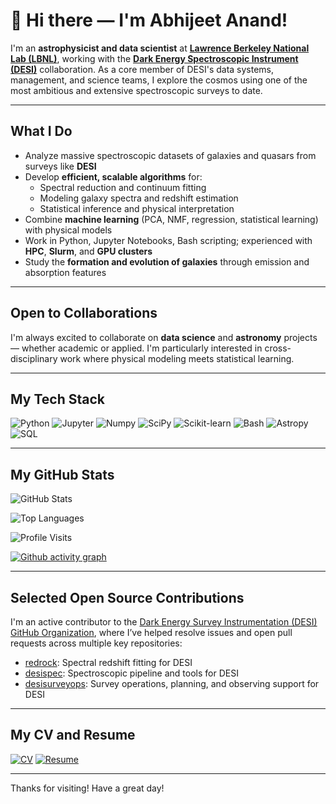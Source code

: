 # 👋 Hi there — I'm Abhijeet Anand!

I'm an **astrophysicist and data scientist** at [**Lawrence Berkeley National Lab (LBNL)**](https://www.lbl.gov), working with the [**Dark Energy Spectroscopic Instrument (DESI)**](https://www.desi.lbl.gov/) collaboration. As a core member of DESI's data systems, management, and science teams, I explore the cosmos using one of the most ambitious and extensive spectroscopic surveys to date.

---

## What I Do

- Analyze massive spectroscopic datasets of galaxies and quasars from surveys like **DESI**
- Develop **efficient, scalable algorithms** for:
  - Spectral reduction and continuum fitting
  - Modeling galaxy spectra and redshift estimation
  - Statistical inference and physical interpretation
- Combine **machine learning** (PCA, NMF, regression, statistical learning) with physical models
- Work in Python, Jupyter Notebooks, Bash scripting; experienced with **HPC**, **Slurm**, and **GPU clusters**
- Study the **formation and evolution of galaxies** through emission and absorption features

---

## Open to Collaborations

I'm always excited to collaborate on **data science** and **astronomy** projects — whether academic or applied. I'm particularly interested in cross-disciplinary work where physical modeling meets statistical learning.

---

## My Tech Stack

![Python](https://img.shields.io/badge/Code-Python-blue?logo=python)
![Jupyter](https://img.shields.io/badge/Notebook-Jupyter-orange?logo=jupyter)
![Numpy](https://img.shields.io/badge/Tools-Numpy-informational?logo=numpy)
![SciPy](https://img.shields.io/badge/Library-SciPy-blue?logo=scipy)
![Scikit-learn](https://img.shields.io/badge/ML-Scikit--learn-yellow?logo=scikit-learn)
![Bash](https://img.shields.io/badge/Scripting-Bash-green?logo=gnu-bash)
![Astropy](https://img.shields.io/badge/Library-Astropy-purple)
![SQL](https://img.shields.io/badge/Database-SQL-lightgrey?logo=postgresql)

---

## My GitHub Stats

![GitHub Stats](https://github-readme-stats.vercel.app/api?username=abhi0395&show_icons=true&theme=default)

![Top Languages](https://github-readme-stats.vercel.app/api/top-langs/?username=abhi0395&layout=compact&theme=default)

![Profile Visits](https://komarev.com/ghpvc/?username=abhi0395)

[![Github activity graph](https://github-readme-activity-graph.vercel.app/graph?username=abhi0395&bg_color=ffcfe9&color=9e4c98&line=9e4c98&point=403d3d&area=true&hide_border=true)](https://github.com/ashutosh00710/github-readme-activity-graph)

---

## Selected Open Source Contributions

I'm an active contributor to the [Dark Energy Survey Instrumentation (DESI) GitHub Organization](https://github.com/desihub), where I’ve helped resolve issues and open pull requests across multiple key repositories:

- [redrock](https://github.com/desihub/redrock): Spectral redshift fitting for DESI
- [desispec](https://github.com/desihub/desispec): Spectroscopic pipeline and tools for DESI
- [desisurveyops](https://github.com/desihub/desisurveyops): Survey operations, planning, and observing support for DESI

---

## My CV and Resume

[![CV](https://img.shields.io/badge/CV-abhi0395%2Fmycv-24292e?logo=github)](https://github.com/abhi0395/mycv)
[![Resume](https://img.shields.io/badge/Resume-PDF-red?logo=adobe-acrobat-reader&logoColor=white)](https://raw.githubusercontent.com/abhi0395/mycv/main-pdf/tex/resume.pdf)

---

Thanks for visiting! Have a great day! 
